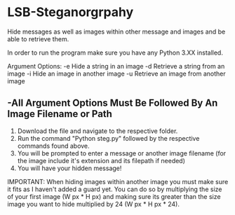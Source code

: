 # LSB-Steganorgrpahy
Hide messages as well as images within other message and images and be able to retrieve them.

In order to run the program make sure you have any Python 3.XX installed.

Argument Options:
-e Hide a string in an image 
-d Retrieve a string from an image 
-i Hide an image in another image
-u Retrieve an image from another image 

-All Argument Options Must Be Followed By An Image Filename or Path
-

1) Download the file and navigate to the respective folder.
2) Run the command "Python steg.py" followed by the respective commands found above.
3) You will be prompted to enter a message or another image filename (for the image include it's extension and its filepath if needed)
4) You will have your hidden message!

IMPORTANT:
When hiding images within another image you must make sure it fits as I haven't added a guard yet. You can do so by multiplying the size of your first image (W px * H px) and making sure its greater than the size image you want to hide multiplied by 24 (W px * H px * 24).

